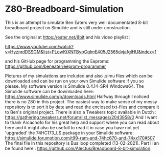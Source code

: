 # Z80-Breadboard-Simulation
This is an attempt to simulate Ben Eaters very well documentated 8-bit breadboard project on Simulide and is still under construction.

See the original at https://eater.net/8bit and his video playlist :

https://www.youtube.com/watch?v=HyznrdDSSGM&list=PLowKtXNTBypGqImE405J2565dvjafglHU&index=1 

and his GitHub page for programming the Eeproms: https://github.com/beneater/eeprom-programmer

Pictures of my simulations are included and also .simu files which can be downloaded and can be run on your own Simulide software if you so please.
My software version is Simulide 0.4.14-SR4 Windows64. The Simulide software can be downloaded here:
https://www.simulide.com/p/downloads.html
Halfway through I noticed there is no Z80 in this project.
The easiest way to make sense of my messy repository is to sort it by date and read the enclosed txt-files and compare it to Ben's original project.
There is also a Tweakers topic available in  Dutch : https://gathering.tweakers.net/forum/list_messages/2043958/0 
And I want to thank Arcachofo for his great help and support where you can read about here and it might also be usefull to read it in case you have not yet 'upgraded' the 74HC173_LS.package in your Simulide software: https://simulide.forumotion.com/t99-ram-and-74hc670-and-74xx170#507
The final file in this repository is Bus loop completed (13-02-2021).
Part II an be found here : https://github.com/Alectus/Breadboard-8-bit-simulation.

